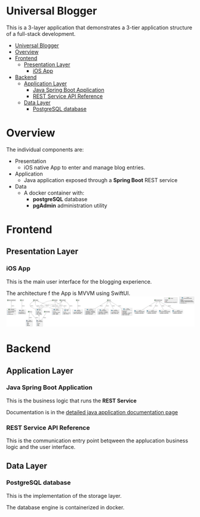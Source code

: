 Universal Blogger
=================

This is a 3-layer application that demonstrates a 3-tier application structure of a full-stack development.

<!-- TOC -->
* [Universal Blogger](#universal-blogger)
* [Overview](#overview)
* [Frontend](#frontend)
  * [Presentation Layer](#presentation-layer)
    * [iOS App](#ios-app)
* [Backend](#backend)
  * [Application Layer](#application-layer)
    * [Java Spring Boot Application](#java-spring-boot-application)
    * [REST Service API Reference](#rest-service-api-reference)
  * [Data Layer](#data-layer)
    * [PostgreSQL database](#postgresql-database)
<!-- TOC -->

# Overview

The individual components are:

- Presentation
    - iOS native App to enter and manage blog entries.
- Application
    - Java application exposed through a **Spring Boot** REST service
- Data
    - A docker container with:
        - **postgreSQL** database
        - **pgAdmin** administration utility

# Frontend
## Presentation Layer
### iOS App
This is the main user interface for the blogging experience.

The architecture f the App is MVVM using SwiftUI.
![iOS UniBlog Native App](docs/iosApp/uniBlog.png)

# Backend

## Application Layer
### Java Spring Boot Application
This is the business logic that runs the **REST Service**

Documentation is in the [detailed java application documentation page](docs/javaApplication/html/index.html)

### REST Service API Reference
This is the communication entry point betqween the applucation business logic and the user interface.

## Data Layer
### PostgreSQL database
This is the implementation of the storage layer.

The database engine is containerized in docker.
